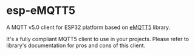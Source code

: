 # esp-eMQTT5
A MQTT v5.0 client for ESP32 platform based on [eMQTT5](https://github.com/X-Ryl669/eMQTT5) library.

It's a fully compliant MQTT5 client to use in your projects.
Please refer to library's documentation for pros and cons of this client.
